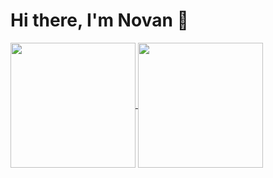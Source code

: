 # Hi there, I'm Novan 👋

<a href="https://github.com/novanv2/github-readme-stats">
  <img height=200 align="center" src="https://github-readme-stats.vercel.app/api?username=novanv2&show_icons=true&theme=radical" />
</a>
<a href="https://github.com/novanv2/convoychat">
  <img height=200 align="center" src="https://github-readme-stats.vercel.app/api/top-langs?username=novanv2&layout=compact&langs_count=8&card_width=320&theme=radical" />
</a>
